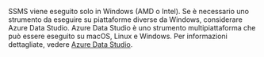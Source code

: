 SSMS viene eseguito solo in Windows (AMD o Intel). Se è necessario uno strumento da eseguire su piattaforme diverse da Windows, considerare Azure Data Studio. Azure Data Studio è uno strumento multipiattaforma che può essere eseguito su macOS, Linux e Windows. Per informazioni dettagliate, vedere [Azure Data Studio](../azure-data-studio/what-is-azure-data-studio.md).
